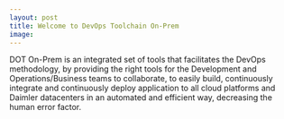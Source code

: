 ```yaml
---
layout: post
title: Welcome to DevOps Toolchain On-Prem
image: 
---
```


DOT On-Prem is an integrated set of tools that facilitates the DevOps methodology, by providing the right tools for the Development and Operations/Business teams to collaborate, to easily build, continuously integrate and continuously deploy application to all cloud platforms and Daimler datacenters in an automated and efficient way, decreasing the human error factor.

